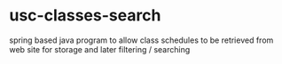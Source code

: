 # usc-classes-search
spring based java program to allow class schedules to be retrieved from web site for storage and later filtering / searching
